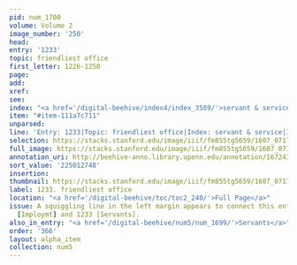 ```yaml
---
pid: num_1700
volume: Volume 2
image_number: '250'
head:
entry: '1233'
topic: friendliest office
first_letter: 1226-1250
page:
add:
xref:
see:
index: "<a href='/digital-beehive/index4/index_3589/'>servant & service</a>|<a href='/digital-beehive/index4/index_3591/'>servitude</a>"
item: "#item-111a7c711"
unparsed:
line: 'Entry: 1233|Topic: friendliest office|Index: servant & service|Index: servitude|#item-111a7c711'
selection: https://stacks.stanford.edu/image/iiif/fm855tg5659/1607_0717/859,2748,2769,250/full/0/default.jpg
full_image: https://stacks.stanford.edu/image/iiif/fm855tg5659/1607_0717/full/full/0/default.jpg
annotation_uri: http://beehive-anno.library.upenn.edu/annotation/1672438145415
sort_value: '225012748'
insertion:
thumbnail: https://stacks.stanford.edu/image/iiif/fm855tg5659/1607_0717/859,2748,600,180/250,/0/default.jpg
label: 1233. friendliest office
location: "<a href='/digital-beehive/toc/toc2_240/'>Full Page</a>"
issue: A squiggling line in the left margin appears to connect this entry to 1232
  [Imploymt] and 1233 [Servants].
also_in_entry: "<a href='/digital-beehive/num5/num_1699/'>Servants</a>"
order: '366'
layout: alpha_item
collection: num5
---
```

